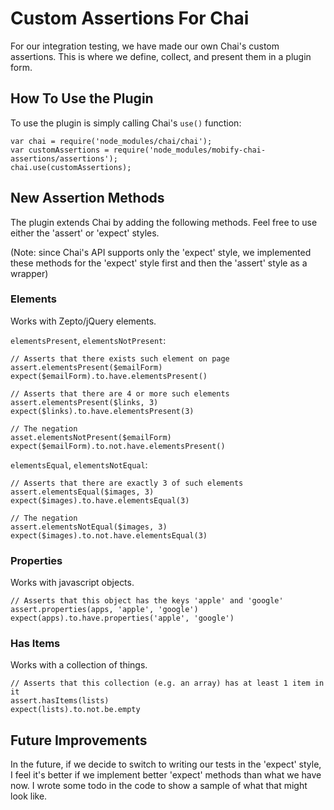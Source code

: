 # Custom Assertions For Chai

For our integration testing, we have made our own Chai's custom assertions. This is where we define, collect, and present them in a plugin form.


## How To Use the Plugin

To use the plugin is simply calling Chai's `use()` function:

    var chai = require('node_modules/chai/chai');
    var customAssertions = require('node_modules/mobify-chai-assertions/assertions');
    chai.use(customAssertions);


## New Assertion Methods

The plugin extends Chai by adding the following methods. Feel free to use either the 'assert' or 'expect' styles.

(Note: since Chai's API supports only the 'expect' style, we implemented these methods for the 'expect' style first and then the 'assert' style as a wrapper)

### Elements

Works with Zepto/jQuery elements.

`elementsPresent`, `elementsNotPresent`:

    // Asserts that there exists such element on page
    assert.elementsPresent($emailForm)
    expect($emailForm).to.have.elementsPresent()

    // Asserts that there are 4 or more such elements
    assert.elementsPresent($links, 3)
    expect($links).to.have.elementsPresent(3)

    // The negation
    asset.elementsNotPresent($emailForm)
    expect($emailForm).to.not.have.elementsPresent()

`elementsEqual`, `elementsNotEqual`:

    // Asserts that there are exactly 3 of such elements
    assert.elementsEqual($images, 3)
    expect($images).to.have.elementsEqual(3)

    // The negation
    assert.elementsNotEqual($images, 3)
    expect($images).to.not.have.elementsEqual(3)

### Properties

Works with javascript objects.

    // Asserts that this object has the keys 'apple' and 'google'
    assert.properties(apps, 'apple', 'google')
    expect(apps).to.have.properties('apple', 'google')

### Has Items

Works with a collection of things.

    // Asserts that this collection (e.g. an array) has at least 1 item in it
    assert.hasItems(lists)
    expect(lists).to.not.be.empty


## Future Improvements

In the future, if we decide to switch to writing our tests in the 'expect' style, I feel it's better if we implement better 'expect' methods than what we have now. I wrote some todo in the code to show a sample of what that might look like.
